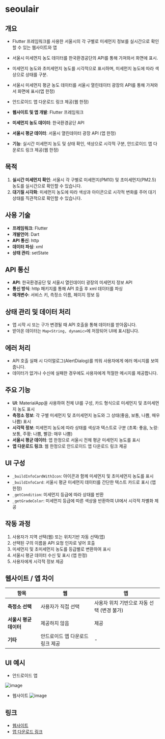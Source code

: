 # seoulair

## 개요
- Flutter 프레임워크를 사용한 서울시의 각 구별로 미세먼지 정보를 실시간으로 확인할 수 있는 웹사이트와 앱
- 서울시 미세먼지 농도 데이터를 한국환경공단의 API를 통해 가져와서 화면에 표시.
- 미세먼지 농도와 초미세먼지 농도를 시각적으로 표시하며, 미세먼지 농도에 따라 색상으로 상태를 구분.
- 서울시 미세먼지 평균 농도 데이터를 서울시 열린데이터 광장의 API를 통해 가져와서 화면에 표시(앱 한정)
- 안드로이드 앱 다운로드 링크 제공(웹 한정)

- **웹사이트 및 앱 개발**: Flutter 프레임워크
- **미세먼지 농도 데이터**: 한국환경공단 API
- **서울시 평균 데이터**: 서울시 열린데이터 광장 API (앱 한정)
- **기능**: 실시간 미세먼지 농도 및 상태 확인, 색상으로 시각적 구분, 안드로이드 앱 다운로드 링크 제공(웹 한정)

## 목적
1. **실시간 미세먼지 확인**: 서울시 각 구별로 미세먼지(PM10) 및 초미세먼지(PM2.5) 농도를 실시간으로 확인할 수 있습니다.
2. **대기질 시각화**: 미세먼지 농도에 따라 색상과 아이콘으로 시각적 변화를 주어 대기 상태를 직관적으로 확인할 수 있습니다.

## 사용 기술
- **프레임워크**: Flutter
- **개발언어**: Dart
- **API 통신**: http
- **데이터 파싱**: xml
- **상태 관리**: setState

## API 통신
- **API**: 한국환경공단 및 서울시 열린데이터 광장의 미세먼지 정보 API
- **통신 방식**: http 패키지를 통해 API 호출 후 xml 데이터를 파싱
- **매개변수**: 서비스 키, 측정소 이름, 페이지 정보 등

## 상태 관리 및 데이터 처리
- 앱 시작 시 또는 구가 변경될 때 API 호출을 통해 데이터를 받아옵니다.
- 받아온 데이터는 `Map<String, dynamic>`에 저장되어 UI에 표시됩니다.

## 에러 처리
- API 호출 실패 시 다이얼로그(AlertDialog)를 띄워 사용자에게 에러 메시지를 보여줍니다.
- 데이터가 없거나 수신에 실패한 경우에도 사용자에게 적절한 메시지를 제공합니다.

## 주요 기능
- **UI**: MaterialApp을 사용하여 전체 UI를 구성, 카드 형식으로 미세먼지 및 초미세먼지 농도 표시
- **측정소 정보**: 각 구별 미세먼지 및 초미세먼지 농도와 그 상태(좋음, 보통, 나쁨, 매우 나쁨) 표시
- **시각적 정보**: 미세먼지 농도에 따라 상태를 색상과 텍스트로 구분 (초록: 좋음, 노랑: 보통, 주황: 나쁨, 빨강: 매우 나쁨)
- **서울시 평균 데이터**: 앱 한정으로 서울시 전체 평균 미세먼지 농도를 표시
- **앱 다운로드 링크**: 웹 한정으로 안드로이드 앱 다운로드 링크 제공

## UI 구성
- `_buildInfoCardWithIcon`: 아이콘과 함께 미세먼지 및 초미세먼지 농도를 표시
- `_buildInfoCard`: 서울시 평균 미세먼지 데이터를 간단한 텍스트 카드로 표시 (앱 한정)
- `_getCondition`: 미세먼지 등급에 따라 상태를 반환
- `_getGradeColor`: 미세먼지 등급에 따른 색상을 반환하여 UI에서 시각적 차별화 제공

## 작동 과정
1. 사용자가 지역 선택(웹) 또는 위치기반 자동 선택(앱)
2. 선택된 구의 이름을 API 요청 인자로 넣어 호출
3. 미세먼지 및 초미세먼지 농도를 등급별로 변환하여 표시
4. 서울시 평균 데이터 수신 및 표시 (앱 한정)
5. 사용자에게 시각적 정보 제공

## 웹사이트 / 앱 차이

| 항목                | 웹                                | 앱                                      |
|---------------------|-----------------------------------|-----------------------------------------|
| **측정소 선택**      | 사용자가 직접 선택               | 사용자 위치 기반으로 자동 선택 (변경 불가) |
| **서울시 평균 데이터** | 제공하지 않음                    | 제공                                    |
| **기타**             | 안드로이드 앱 다운로드 링크 제공 | -                                       |
## UI 예시
- 안드로이드 앱

![image](https://github.com/user-attachments/assets/61cdb208-96cb-4e46-8bce-0e5f808639a3)

- 웹사이트
![image](https://github.com/user-attachments/assets/9647495b-b833-4458-8663-770edfdc64e8)

## 링크
- [웹사이트](https://junny1117.github.io/web)
- [앱 다운로드 링크](https://drive.usercontent.google.com/download?id=1Cpr3Fg9AZmVUiZ_Ve3PRvR4zryAsnLtU&export=download&authuser=0&confirm=t&uuid=3cae1721-0bc4-4eea-a52e-20690fc70900&at=AO7h07fYoiSDLeY9r2Do4Tb7gSPT:1725624913381)
